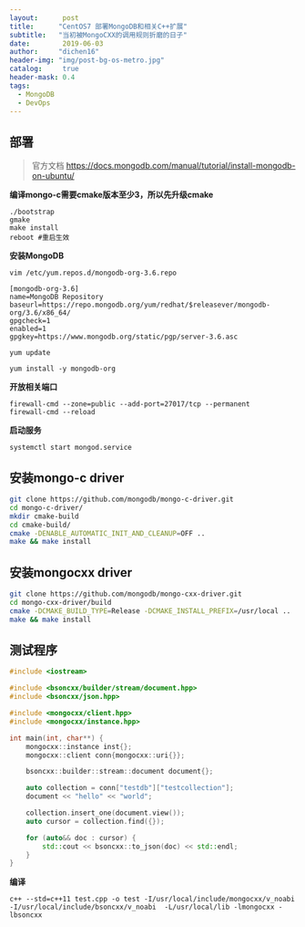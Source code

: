 ```yaml
---
layout:      post
title:      "CentOS7 部署MongoDB和相关C++扩展"
subtitle:   "当初被MongoCXX的调用规则折磨的日子"
date:        2019-06-03
author:     "dichen16"
header-img: "img/post-bg-os-metro.jpg"
catalog:     true
header-mask: 0.4
tags:
  - MongoDB
  - DevOps
---
```


## 部署

> 官方文档 https://docs.mongodb.com/manual/tutorial/install-mongodb-on-ubuntu/

**编译mongo-c需要cmake版本至少3，所以先升级cmake**

```
./bootstrap 
gmake
make install
reboot #重启生效
```

**安装MongoDB**

`vim /etc/yum.repos.d/mongodb-org-3.6.repo`

```
[mongodb-org-3.6]
name=MongoDB Repository
baseurl=https://repo.mongodb.org/yum/redhat/$releasever/mongodb-org/3.6/x86_64/
gpgcheck=1
enabled=1
gpgkey=https://www.mongodb.org/static/pgp/server-3.6.asc
```

`yum update`

`yum install -y mongodb-org`

**开放相关端口**

```
firewall-cmd --zone=public --add-port=27017/tcp --permanent
firewall-cmd --reload
```

**启动服务**

`systemctl start mongod.service`

## 安装mongo-c driver

```bash
git clone https://github.com/mongodb/mongo-c-driver.git
cd mongo-c-driver/
mkdir cmake-build
cd cmake-build/
cmake -DENABLE_AUTOMATIC_INIT_AND_CLEANUP=OFF ..
make && make install
```

## 安装mongocxx driver

```bash
git clone https://github.com/mongodb/mongo-cxx-driver.git
cd mongo-cxx-driver/build
cmake -DCMAKE_BUILD_TYPE=Release -DCMAKE_INSTALL_PREFIX=/usr/local ..
make && make install
```

## 测试程序

```c++
#include <iostream>

#include <bsoncxx/builder/stream/document.hpp>
#include <bsoncxx/json.hpp>

#include <mongocxx/client.hpp>
#include <mongocxx/instance.hpp>

int main(int, char**) {
    mongocxx::instance inst{};
    mongocxx::client conn{mongocxx::uri{}};

    bsoncxx::builder::stream::document document{};

    auto collection = conn["testdb"]["testcollection"];
    document << "hello" << "world";

    collection.insert_one(document.view());
    auto cursor = collection.find({});

    for (auto&& doc : cursor) {
        std::cout << bsoncxx::to_json(doc) << std::endl;
    }
}
```



**编译**

`c++ --std=c++11 test.cpp -o test -I/usr/local/include/mongocxx/v_noabi -I/usr/local/include/bsoncxx/v_noabi  -L/usr/local/lib -lmongocxx -lbsoncxx`


